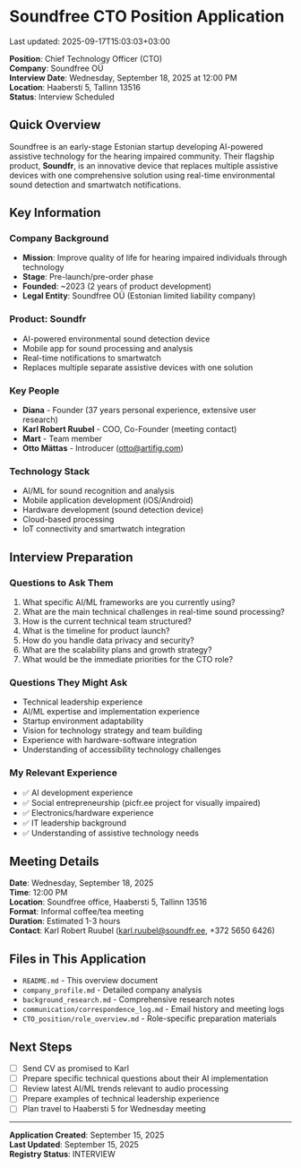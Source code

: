 # Soundfree CTO Position Application

Last updated: 2025-09-17T15:03:03+03:00

**Position**: Chief Technology Officer (CTO)  
**Company**: Soundfree OÜ  
**Interview Date**: Wednesday, September 18, 2025 at 12:00 PM  
**Location**: Haabersti 5, Tallinn 13516  
**Status**: Interview Scheduled

## Quick Overview

Soundfree is an early-stage Estonian startup developing AI-powered assistive technology for the hearing impaired community. Their flagship product, **Soundfr**, is an innovative device that replaces multiple assistive devices with one comprehensive solution using real-time environmental sound detection and smartwatch notifications.

## Key Information

### Company Background

- **Mission**: Improve quality of life for hearing impaired individuals through technology
- **Stage**: Pre-launch/pre-order phase
- **Founded**: ~2023 (2 years of product development)
- **Legal Entity**: Soundfree OÜ (Estonian limited liability company)

### Product: Soundfr

- AI-powered environmental sound detection device
- Mobile app for sound processing and analysis
- Real-time notifications to smartwatch
- Replaces multiple separate assistive devices with one solution

### Key People

- **Diana** - Founder (37 years personal experience, extensive user research)
- **Karl Robert Ruubel** - COO, Co-Founder (meeting contact)
- **Mart** - Team member
- **Otto Mättas** - Introducer (<otto@artifig.com>)

### Technology Stack

- AI/ML for sound recognition and analysis
- Mobile application development (iOS/Android)
- Hardware development (sound detection device)
- Cloud-based processing
- IoT connectivity and smartwatch integration

## Interview Preparation

### Questions to Ask Them

1. What specific AI/ML frameworks are you currently using?
2. What are the main technical challenges in real-time sound processing?
3. How is the current technical team structured?
4. What is the timeline for product launch?
5. How do you handle data privacy and security?
6. What are the scalability plans and growth strategy?
7. What would be the immediate priorities for the CTO role?

### Questions They Might Ask

- Technical leadership experience
- AI/ML expertise and implementation experience
- Startup environment adaptability
- Vision for technology strategy and team building
- Experience with hardware-software integration
- Understanding of accessibility technology challenges

### My Relevant Experience

- ✅ AI development experience
- ✅ Social entrepreneurship (picfr.ee project for visually impaired)
- ✅ Electronics/hardware experience
- ✅ IT leadership background
- ✅ Understanding of assistive technology needs

## Meeting Details

**Date**: Wednesday, September 18, 2025  
**Time**: 12:00 PM  
**Location**: Soundfree office, Haabersti 5, Tallinn 13516  
**Format**: Informal coffee/tea meeting  
**Duration**: Estimated 1-3 hours  
**Contact**: Karl Robert Ruubel (<karl.ruubel@soundfr.ee>, +372 5650 6426)

## Files in This Application

- `README.md` - This overview document
- `company_profile.md` - Detailed company analysis
- `background_research.md` - Comprehensive research notes
- `communication/correspondence_log.md` - Email history and meeting logs
- `CTO_position/role_overview.md` - Role-specific preparation materials

## Next Steps

- [ ] Send CV as promised to Karl
- [ ] Prepare specific technical questions about their AI implementation
- [ ] Review latest AI/ML trends relevant to audio processing
- [ ] Prepare examples of technical leadership experience
- [ ] Plan travel to Haabersti 5 for Wednesday meeting

---

**Application Created**: September 15, 2025  
**Last Updated**: September 15, 2025  
**Registry Status**: INTERVIEW
